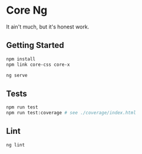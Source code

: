 # Core Ng
It ain't much, but it's honest work. 


## Getting Started

```bash
npm install
npm link core-css core-x

ng serve
```

## Tests

```bash
npm run test
npm run test:coverage # see ./coverage/index.html
```


## Lint

```bash
ng lint
```
